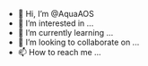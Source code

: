 - 👋 Hi, I’m @AquaAOS    
- 👀 I’m interested in ... 
- 🌱 I’m currently learning ...
- 💞️ I’m looking to collaborate on ...
- 📫 How to reach me ...  

<!---
AquaAOS/AquaAOS is a ✨ special ✨ repository because its `README.md` (this file) appears on your GitHub profile.
You can click the Preview link to take a look at your changes. Yes.
--->
